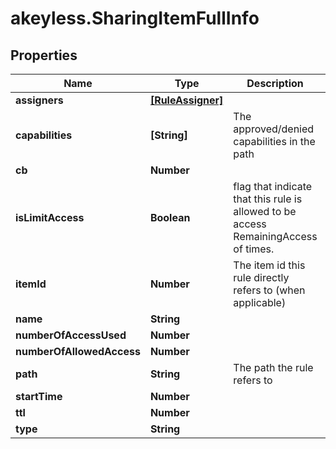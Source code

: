 # akeyless.SharingItemFullInfo

## Properties

Name | Type | Description | Notes
------------ | ------------- | ------------- | -------------
**assigners** | [**[RuleAssigner]**](RuleAssigner.md) |  | [optional] 
**capabilities** | **[String]** | The approved/denied capabilities in the path | [optional] 
**cb** | **Number** |  | [optional] 
**isLimitAccess** | **Boolean** | flag that indicate that this rule is allowed to be access RemainingAccess of times. | [optional] 
**itemId** | **Number** | The item id this rule directly refers to (when applicable) | [optional] 
**name** | **String** |  | [optional] 
**numberOfAccessUsed** | **Number** |  | [optional] 
**numberOfAllowedAccess** | **Number** |  | [optional] 
**path** | **String** | The path the rule refers to | [optional] 
**startTime** | **Number** |  | [optional] 
**ttl** | **Number** |  | [optional] 
**type** | **String** |  | [optional] 


